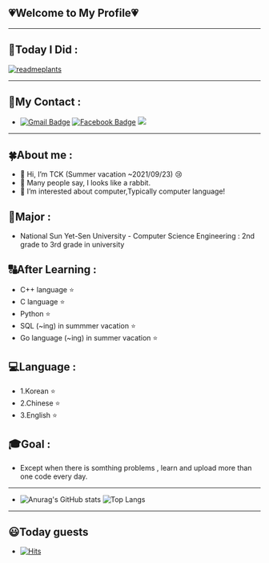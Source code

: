 ## 💗Welcome to My Profile💗 
---------
## 🎁Today I Did  :
[![readmeplants](https://readmeplants.com/get?name=TCK2001&planet=purpleMoon&plant=blossomTree&nameTag=blackNameTag&ground=hill&background=black)](https://github.com/devxb/readmeplants)
<!---
[![commit combo](http://commitcombo.com/get?user=TCK2001&theme=Sunset-mini)](https://github.com/devxb/commitcombo)
--->
---------
## 🌟My Contact : 
- [![Gmail Badge](https://img.shields.io/badge/Gmail-d14836?style=flat-square&logo=Gmail&logoColor=white&link=mailto:ekatmdrkd7227@gmail.com)](mailto:ekatmdrkd7227@gmail.com)
  [![Facebook Badge](https://img.shields.io/badge/facebook-1877f2?style=flat-square&logo=facebook&logoColor=white&link=https://www.facebook.com/chengkang2001)](https://www.facebook.com/chengkang2001)
   <image src="https://img.shields.io/github/followers/TCK2001?style=social">
---------
## 🍀About me : 
+ 👋 Hi, I’m TCK  (Summer vacation ~2021/09/23) 😢
+ :rabbit: Many people say, I looks like a rabbit.
+ 👀 I’m interested about computer,Typically computer language!
## 🥇Major  :
+ National Sun Yet-Sen University - Computer Science Engineering : 2nd grade to 3rd grade in university
## 🔠After Learning :
+ C++ language :star:
+ C language :star:
+ Python :star:
+ SQL (~ing) in summmer vacation :star:
+ Go language (~ing) in summer vacation :star:
## 💻Language :
+  1.Korean :star:
+  2.Chinese :star:
+  3.English :star:
## 🎓Goal  :
+ Except when there is somthing problems , learn and upload more than one code every day.
--------
- ![Anurag's GitHub stats](https://github-readme-stats.vercel.app/api?username=TCK2001&show_icons=true&theme=highcontrast)
  ![Top Langs](https://github-readme-stats.vercel.app/api/top-langs/?username=TCK2001&langs_count=8)
--------
## 😃Today guests 
- [![Hits](https://hits.seeyoufarm.com/api/count/incr/badge.svg?url=https%3A%2F%2Fgithub.com%2FTCK2001&count_bg=%2379C83D&title_bg=%23555555&icon=&icon_color=%23E7E7E7&title=hits&edge_flat=false)](https://hits.seeyoufarm.com)
 
<!---
TCK2001/TCK2001 is a ✨ special ✨ repository because its `README.md` (this file) appears on your GitHub profile.
You can click the Preview link to take a look at your changes.
--->
